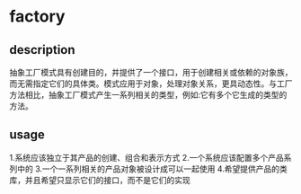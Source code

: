 # factory

## description

抽象工厂模式具有创建目的，并提供了一个接口，用于创建相关或依赖的对象族，而无需指定它们的具体类。模式应用于对象，处理对象关系，更具动态性。与工厂方法相比，抽象工厂模式产生一系列相关的类型，例如:它有多个它生成的类型的方法。

## usage

1.系统应该独立于其产品的创建、组合和表示方式
2.一个系统应该配置多个产品系列中的
3.一个一系列相关的产品对象被设计成可以一起使用
4.希望提供产品的类库，并且希望只显示它们的接口，而不是它们的实现
